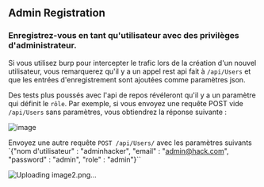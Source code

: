 ## Admin Registration
### Enregistrez-vous en tant qu'utilisateur avec des privilèges d'administrateur.

Si vous utilisez burp pour intercepter le trafic lors de la création d'un nouvel utilisateur, vous remarquerez qu'il y a un appel rest api fait à `/api/Users` et que les entrées d'enregistrement sont ajoutées comme paramètres json.

Des tests plus poussés avec l'api de repos révéleront qu'il y a un paramètre qui définit le `rôle`. Par exemple, si vous envoyez une requête POST vide `/api/Users` sans paramètres, vous obtiendrez la réponse suivante :

![image](https://user-images.githubusercontent.com/37535317/155035607-b5c134dc-d8b4-482c-974e-88771d473eb1.png)

Envoyez une autre requête `POST /api/Users/` avec les paramètres suivants 
`{"nom d'utilisateur" : "adminhacker", "email" : "admin@hack.com", "password" : "admin", "role" : "admin"}``

![Uploading image2.png…]()
